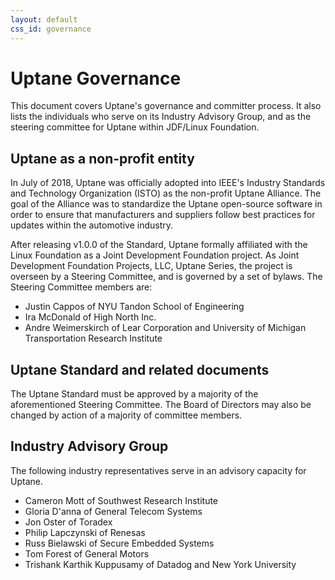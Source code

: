 ```yaml
---
layout: default
css_id: governance
---
```


# Uptane Governance

This document covers Uptane's governance and committer process. It also lists the individuals who serve on its Industry Advisory Group, and as the steering committee for Uptane within JDF/Linux Foundation.

## Uptane as a non-profit entity

In July of 2018, Uptane was officially adopted into IEEE's Industry Standards and Technology Organization (ISTO) as the non-profit Uptane Alliance. The goal of the Alliance was to standardize the Uptane open-source software in order to ensure that manufacturers and suppliers follow best practices for updates within the automotive industry.

After releasing v1.0.0 of the Standard, Uptane formally affiliated with the Linux Foundation as a Joint Development Foundation project. As Joint Development Foundation Projects, LLC, Uptane Series, the project is overseen by a Steering Committee, and is governed by a set of bylaws. The Steering Committee members are:

- Justin Cappos of NYU Tandon School of Engineering
- Ira McDonald of High North Inc.
- Andre Weimerskirch of Lear Corporation and University of Michigan Transportation Research Institute

## Uptane Standard and related documents

The Uptane Standard must be approved by a majority of the aforementioned Steering Committee. The Board of Directors may also be changed by action of a majority of committee members.

## Industry Advisory Group

The following industry representatives serve in an advisory capacity for Uptane.

- Cameron Mott of Southwest Research Institute
- Gloria D'anna of General Telecom Systems
- Jon Oster of Toradex
- Philip Lapczynski of Renesas
- Russ Bielawski of Secure Embedded Systems
- Tom Forest of General Motors
- Trishank Karthik Kuppusamy of Datadog and New York University